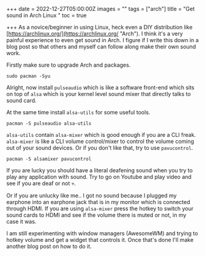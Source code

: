 +++
date = 2022-12-27T05:00:00Z
images = ""
tags = ["arch"]
title = "Get sound in Arch Linux "
toc = true

+++
As a novice/beginner in using Linux, heck even a DIY distribution like [https://archlinux.org/](https://archlinux.org/ "Arch"). I think it's a very painful experience to even get sound in Arch. I figure if I write this down in a blog post so that others and myself can follow along make their own sound work.

Firstly make sure to upgrade Arch and packages.

    sudo pacman -Syu

Alright, now install `pulseaudio` which is like a software front-end which sits on top of `alsa` which is your kernel level sound mixer that directly talks to sound card. 

At the same time install `alsa-utils` for some useful tools.

    pacman -S pulseaudio alsa-utils

`alsa-utils` contain `alsa-mixer` which is good enough if you are a CLI freak. `alsa-mixer` is like a CLI volume control/mixer to control the volume coming out of your sound devices. Or if you don't like that, try to use `pavucontrol`. 

    pacman -S alsamixer pavucontrol

If you are lucky you should have a literal deafening sound when you try to play any application with sound. Try to go on Youtube and play  video and see if you are deaf or not 💀.

Or if you are unlucky like me.. I got no sound because I plugged my earphone into an earphone jack that is in my monitor which is connected through HDMI. If you are using `alsa-mixer` press the hotkey to switch your sound cards to HDMI and see if the volume there is muted or not, in my case it was. 

I am still experimenting with window managers (AwesomeWM) and trying to hotkey volume and get a widget that controls it. Once that's done I'll make another blog post on how to do it.